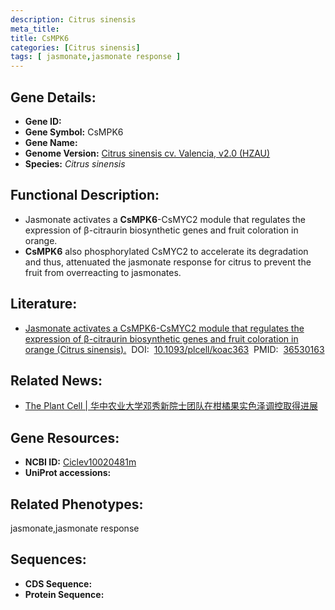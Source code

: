 ```yaml
---
description: Citrus sinensis
meta_title:
title: CsMPK6
categories: [Citrus sinensis]
tags: [ jasmonate,jasmonate response ]
---
```


## Gene Details:
- **Gene ID:**	[]()
- **Gene Symbol:** CsMPK6
- **Gene Name:** 
- **Genome Version:** [Citrus sinensis cv. Valencia, v2.0 (HZAU)]()
- **Species:** *Citrus sinensis*

## Functional Description:
   - Jasmonate activates a **CsMPK6**-CsMYC2 module that regulates the expression of β-citraurin biosynthetic genes and fruit coloration in orange.
   - **CsMPK6** also phosphorylated CsMYC2 to accelerate its degradation and thus, attenuated the jasmonate response for citrus to prevent the fruit from overreacting to jasmonates.

## Literature:
   - [Jasmonate activates a CsMPK6-CsMYC2 module that regulates the expression of β-citraurin biosynthetic genes and fruit coloration in orange (Citrus sinensis).]( https://academic.oup.com/plcell/article/35/4/1167/6931829#400105992)&nbsp;&nbsp;DOI:&nbsp;&nbsp;[10.1093/plcell/koac363](https://academic.oup.com/plcell/article/35/4/1167/6931829#400105992)&nbsp;&nbsp;PMID:&nbsp;&nbsp;[36530163](https://pubmed.ncbi.nlm.nih.gov/36530163/)

## Related News:
   - [The Plant Cell | 华中农业大学邓秀新院士团队在柑橘果实色泽调控取得进展](https://mp.weixin.qq.com/s?__biz=Mzg3MDEwNDEyMg==&mid=2247542808&idx=1&sn=77466cb9f349619ac6eb8d7be6bf9eda&chksm=ce90854df9e70c5b94cc2de0c7689cd0bdbfdf233291af87f1c4450509d82089a085013e73ec&scene=27#wechat_redirect)

## Gene Resources:
- **NCBI ID:** [Ciclev10020481m](https://www.ncbi.nlm.nih.gov/gene/?term=Ciclev10020481m)
- **UniProt accessions:** [](https://www.uniprot.org/uniprotkb//entry)

## Related Phenotypes:
jasmonate,jasmonate response

## Sequences:
- **CDS Sequence:**
- **Protein Sequence:**
